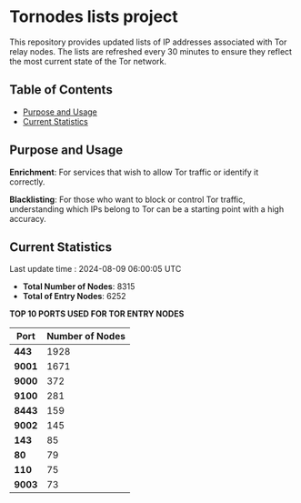 # Tornodes lists project

This repository provides updated lists of IP addresses associated with Tor relay nodes. The lists are refreshed every 30 minutes to ensure they reflect the most current state of the Tor network.

## Table of Contents

- [Purpose and Usage](#purpose-and-usage)
- [Current Statistics](#current-statistics)


## Purpose and Usage

**Enrichment**: For services that wish to allow Tor traffic or identify it correctly.

**Blacklisting**: For those who want to block or control Tor traffic, understanding which IPs belong to Tor can be a starting point with a high accuracy.

## Current Statistics

Last update time : 2024-08-09 06:00:05 UTC

- **Total Number of Nodes**: 8315
- **Total of Entry Nodes**: 6252

**TOP 10 PORTS USED FOR TOR ENTRY NODES**

| **Port** | **Number of Nodes** |
|------|-----------------|
| **443**   | 1928  |
| **9001**   | 1671  |
| **9000**   | 372  |
| **9100**   | 281  |
| **8443**   | 159  |
| **9002**   | 145  |
| **143**   | 85  |
| **80**   | 79  |
| **110**   | 75  |
| **9003**   | 73  |

